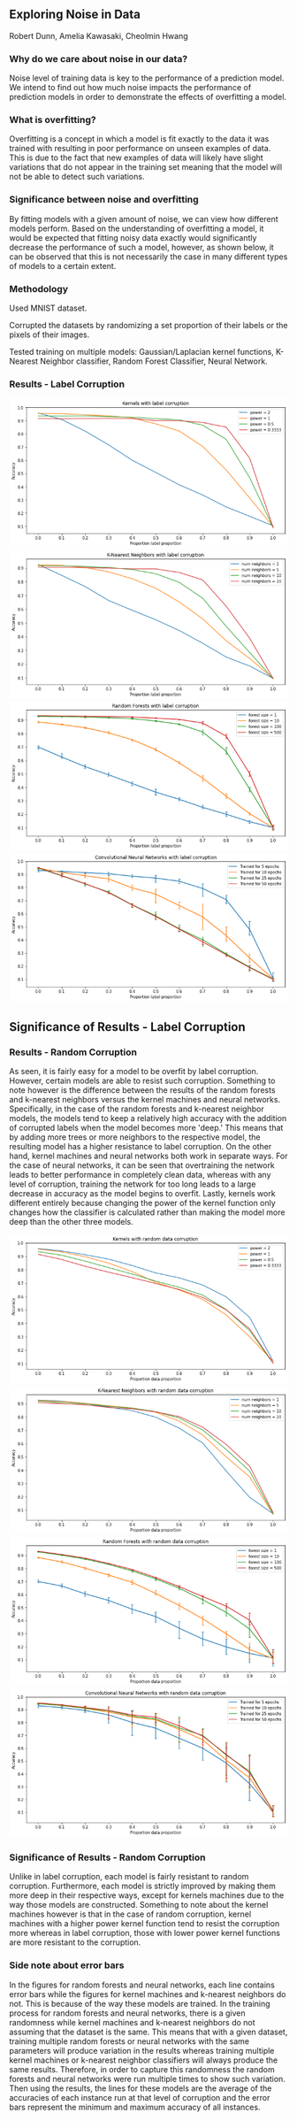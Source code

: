## Exploring Noise in Data

Robert Dunn, Amelia Kawasaki, Cheolmin Hwang

### Why do we care about noise in our data?

Noise level of training data is key to the performance of a prediction model. We intend to find out how much noise impacts the performance of prediction models in order to demonstrate the effects of overfitting a model.

### What is overfitting?

Overfitting is a concept in which a model is fit exactly to the data it was trained with resulting in poor performance on unseen examples of data. This is due to the fact that new examples of data will likely have slight variations that do not appear in the training set meaning that the model will not be able to detect such variations.

### Significance between noise and overfitting

By fitting models with a given amount of noise, we can view how different models perform. Based on the understanding of overfitting a model, it would be expected that fitting noisy data exactly would significantly decrease the performance of such a model, however, as shown below, it can be observed that this is not necessarily the case in many different types of models to a certain extent.

### Methodology

Used MNIST dataset.

Corrupted the datasets by randomizing a set proportion of their labels or the pixels of their images.

Tested training on multiple models: Gaussian/Laplacian kernel functions, K-Nearest Neighbor classifier, Random Forest Classifier, Neural Network.

### Results - Label Corruption

![kernel-label](/img/kernel-label.png)
![knn-label](/img/knn-label.png)
![forest-label](/img/forest-label.png)
![net-label](/img/net-label.png)

## Significance of Results - Label Corruption

### Results - Random Corruption

As seen, it is fairly easy for a model to be overfit by label corruption. However, certain models are able to resist such corruption. Something to note however is the difference between the results of the random forests and k-nearest neighbors versus the kernel machines and neural networks. Specifically, in the case of the random forests and k-nearest neighbor models, the models tend to keep a relatively high accuracy with the addition of corrupted labels when the model becomes more 'deep.' This means that by adding more trees or more neighbors to the respective model, the resulting model has a higher resistance to label corruption. On the other hand, kernel machines and neural networks both work in separate ways. For the case of neural networks, it can be seen that overtraining the network leads to better performance in completely clean data, whereas with any level of corruption, training the network for too long leads to a large decrease in accuracy as the model begins to overfit. Lastly, kernels work different entirely because changing the power of the kernel function only changes how the classifier is calculated rather than making the model more deep than the other three models.

![kernel-random](/img/kernel-random.png)
![knn-random](/img/knn-random.png)
![forest-random](/img/forest-random.png)
![net-random](/img/net-random.png)

### Significance of Results - Random Corruption

Unlike in label corruption, each model is fairly resistant to random corruption. Furthermore, each model is strictly improved by making them more deep in their respective ways, except for kernels machines due to the way those models are constructed. Something to note about the kernel machines however is that in the case of random corruption, kernel machines with a higher power kernel function tend to resist the corruption more whereas in label corruption, those with lower power kernel functions are more resistant to the corruption.

### Side note about error bars

In the figures for random forests and neural networks, each line contains error bars while the figures for kernel machines and k-nearest neighbors do not. This is because of the way these models are trained. In the training process for random forests and neural networks, there is a given randomness while kernel machines and k-nearest neighbors do not assuming that the dataset is the same. This means that with a given dataset, training multiple random forests or neural networks with the same parameters will produce variation in the results whereas training multiple kernel machines or k-nearest neighbor classifiers will always produce the same results. Therefore, in order to capture this randomness the random forests and neural networks were run multiple times to show such variation. Then using the results, the lines for these models are the average of the accuracies of each instance run at that level of corruption and the error bars represent the minimum and maximum accuracy of all instances.
